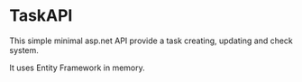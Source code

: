 # TaskAPI

This simple minimal asp.net API provide a task creating, updating and check system.

It uses Entity Framework in memory.
